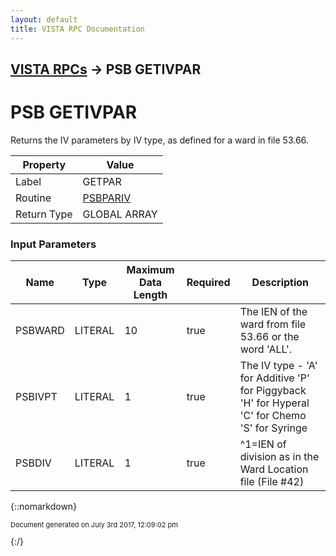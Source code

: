 ```yaml
---
layout: default
title: VISTA RPC Documentation
---
```


## [VISTA RPCs](TableOfContents) &#8594; PSB GETIVPAR
# PSB GETIVPAR

Returns the IV parameters by IV type, as defined for a ward in file 53.66.

Property | Value
--- | ---
Label | GETPAR
Routine | [PSBPARIV](http://code.osehra.org/dox/Routine_PSBPARIV_source.html)
Return Type | GLOBAL ARRAY


### Input Parameters

Name | Type | Maximum Data Length | Required | Description
--- | --- | --- | --- | ---
PSBWARD | LITERAL | 10 | true | The IEN of the ward from file 53.66 or the word &#x27;ALL&#x27;.
PSBIVPT | LITERAL | 1 | true | The IV type - &#x27;A&#x27; for Additive              &#x27;P&#x27; for Piggyback              &#x27;H&#x27; for Hyperal              &#x27;C&#x27; for Chemo              &#x27;S&#x27; for Syringe
PSBDIV | LITERAL | 1 | true | ^1&#x3D;IEN of division as in the Ward Location file (File #42)



{::nomarkdown} <br/><p style="font-size: 11px">Document generated on July 3rd 2017, 12:09:02 pm</p>{:/}